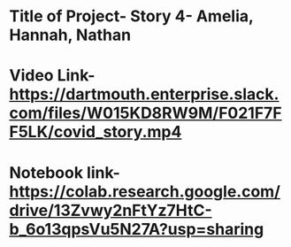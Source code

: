 # Title of Project- Story 4- Amelia, Hannah, Nathan
# Video Link- https://dartmouth.enterprise.slack.com/files/W015KD8RW9M/F021F7FF5LK/covid_story.mp4
# Notebook link- https://colab.research.google.com/drive/13Zvwy2nFtYz7HtC-b_6o13qpsVu5N27A?usp=sharing
